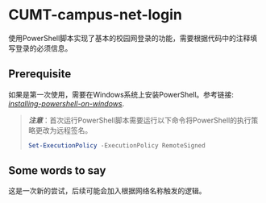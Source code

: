 # CUMT-campus-net-login
使用PowerShell脚本实现了基本的校园网登录的功能，需要根据代码中的注释填写登录的必须信息。

## Prerequisite

如果是第一次使用，需要在Windows系统上安装PowerShell。参考链接: *[installing-powershell-on-windows](https://learn.microsoft.com/en-us/powershell/scripting/install/installing-powershell-on-windows?view=powershell-7.4)*.

> ***注意***：首次运行PowerShell脚本需要运行以下命令将PowerShell的执行策略更改为远程签名。
>
> ```powershell
> Set-ExecutionPolicy -ExecutionPolicy RemoteSigned
> ```

## Some words to say

这是一次新的尝试，后续可能会加入根据网络名称触发的逻辑。
